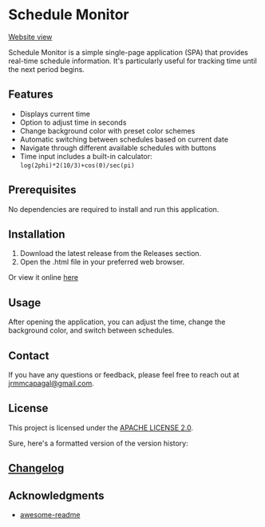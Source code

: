 # Schedule Monitor
[Website view](https://oirehm.github.io/schedulemonitor/)

Schedule Monitor is a simple single-page application (SPA) that provides real-time schedule information. It's particularly useful for tracking time until the next period begins.

## Features

* Displays current time
* Option to adjust time in seconds
* Change background color with preset color schemes
* Automatic switching between schedules based on current date
* Navigate through different available schedules with buttons
* Time input includes a built-in calculator: ``log(2phi)*2(10/3)+cos(0)/sec(pi)``

## Prerequisites

No dependencies are required to install and run this application.

## Installation

1. Download the latest release from the Releases section.
2. Open the .html file in your preferred web browser.

Or view it online [here](https://oirehm.github.io/schedulemonitor/)
## Usage

After opening the application, you can adjust the time, change the background color, and switch between schedules.

## Contact

If you have any questions or feedback, please feel free to reach out at jrmmcapagal@gmail.com.

## License

This project is licensed under the [APACHE LICENSE 2.0](LICENSE.md).

Sure, here's a formatted version of the version history:

## [Changelog](Changelog.md)

## Acknowledgments

* [awesome-readme](https://github.com/matiassingers/awesome-readme)
